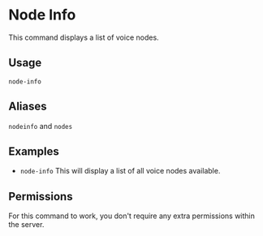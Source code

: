 # Node Info
This command displays a list of voice nodes.

## Usage
`node-info`

## Aliases
`nodeinfo` and `nodes`

## Examples
- `node-info` This will display a list of all voice nodes available. 

## Permissions
For this command to work, you don't require any extra permissions within the server.
